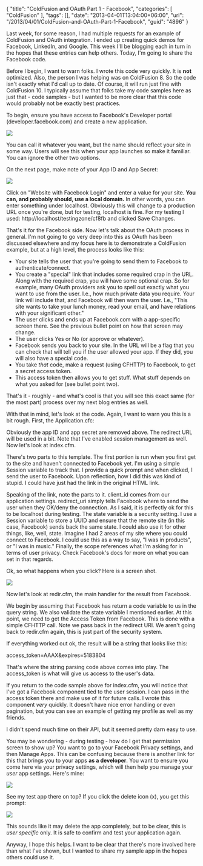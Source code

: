 {
	"title": "ColdFusion and OAuth Part 1 - Facebook",
	"categories": [
		"ColdFusion"
	],
	"tags": [],
	"date": "2013-04-01T13:04:00+06:00",
	"url": "/2013/04/01/ColdFusion-and-OAuth-Part-1-Facebook",
	"guid": "4896"
}

Last week, for some reason, I had multiple requests for an example of ColdFusion and OAuth integration. I ended up creating quick demos for Facebook, LinkedIn, and Google. This week I'll be blogging each in turn in the hopes that these entries can help others. Today, I'm going to share the Facebook code.
<!--more-->
Before I begin, I want to warn folks. I wrote this code very quickly. It is <b>not</b> optimized. Also, the person I was helping was on ColdFusion 8. So the code isn't exactly what I'd call up to date. Of course, it will run just fine with ColdFusion 10. I typically assume that folks take my code samples here as just that - code samples - but I wanted to be more clear that this code would probably not be exactly best practices.

To begin, ensure you have access to Facebook's Developer portal (developer.facebook.com) and create a new application.

<img src="http://static.raymondcamden.com/images/Screen Shot 2013-04-01 at 11.34.18 AM.png" />

You can call it whatever you want, but the name should reflect your site in some way. Users will see this when your app launches so make it familiar. You can ignore the other two options.

On the next page, make note of your App ID and App Secret:

<img src="http://static.raymondcamden.com/images/Screen Shot 2013-04-01 at 11.37.11 AM.png" />

Click on "Website with Facebook Login" and enter a value for your site. <b>You can, and probably should, use a local domain.</b> In other words, you can enter something under localhost. Obviously this will change to a production URL once you're done, but for testing, localhost is fine. For my testing I used: http://localhost/testingzone/cf8fb and clicked Save Changes.

That's it for the Facebook side. Now let's talk about the OAuth process in general. I'm not going to go very deep into this as OAuth has been discussed elsewhere and my focus here is to demonstrate a ColdFusion example, but at a high level, the process looks like this:

<ul>
<li>Your site tells the user that you're going to send them to Facebook to authenticate/connect. 
<li>You create a "special" link that includes some required crap in the URL. Along with the required crap, you will have some optional crap. So for example, many OAuth providers ask you to spell out exactly what you want to use from the user. I.e., how much private data you require. Your link will include that, and Facebook will then warn the user. I.e., "This site wants to take your lunch money, read your email, and have relations with your significant other."
<li>The user clicks and ends up at Facebook.com with a app-specific screen there. See the previous bullet point on how that screen may change.
<li>The user clicks Yes or No (or approve or whatever).
<li>Facebook sends you back to your site. In the URL will be a flag that you can check that will tell you if the user allowed your app. If they did, you will also have a special code.
<li>You take <i>that</i> code, make a request (using CFHTTP) to Facebook, to get a secret access token.
<li>This access token then allows you to get stuff. What stuff depends on what you asked for (see bullet point two). 
</ul>

That's it - roughly - and what's cool is that you will see this exact same (for the most part) process over my next blog entries as well.

With that in mind, let's look at the code. Again, I want to warn you this is a bit rough. First, the Application.cfc:

<script src="https://gist.github.com/cfjedimaster/5286100.js"></script>

Obviously the app ID and app secret are removed above. The redirect URL will be used in a bit. Note that I've enabled session management as well. Now let's look at index.cfm. 

<script src="https://gist.github.com/cfjedimaster/5286116.js"></script>

There's two parts to this template. The first portion is run when you first get to the site and haven't connected to Facebook yet. I'm using a simple Session variable to track that. I provide a quick prompt and when clicked, I send the user to Facebook. Upon reflection, how I did this was kind of stupid. I could have just had the link in the original HTML link. 

Speaking of the link, note the parts to it. client_id comes from our application settings. redirect_uri simply tells Facebook where to send the user when they OK/deny the connection. As I said, it is perfectly ok for this to be localhost during testing. The state variable is a security setting. I use a Session variable to store a UUID and ensure that the remote site (in this case, Facebook) sends back the same state. I could also use it for other things, like, well, state. Imagine I had 2 areas of my site where you could connect to Facebook. I could use this as a way to say, "I was in products", or "I was in music." Finally, the scope references what I'm asking for in terms of user privacy. Check Facebook's docs for more on what you can set in that regards.

Ok, so what happens when you click? Here is a screen shot.
 
<img src="http://static.raymondcamden.com/images/Screen Shot 2013-04-01 at 11.57.38 AM.png" />

Now let's look at redir.cfm, the main handler for the result from Facebook.

<script src="https://gist.github.com/cfjedimaster/5687906.js"></script>

We begin by assuming that Facebook has return a code variable to us in the query string. We also validate the state variable I mentioned earlier. At this point, we need to get the Access Token from Facebook. This is done with a simple CFHTTP call. Note we pass back in the redirect URI. We aren't going back to redir.cfm again, this is just part of the security system. 

If everything worked out ok, the result will be a string that looks like this:

access_token=AAAX&expires=5183804

That's where the string parsing code above comes into play. The access_token is what will give us access to the user's data.

If you return to the code sample above for index.cfm, you will notice that I've got a Facebook component tied to the user session. I can pass in the access token there and make use of it for future calls. I wrote this component <i>very</i> quickly. It doesn't have nice error handling or even pagination, but you can see an example of getting my profile as well as my friends.

<script src="https://gist.github.com/cfjedimaster/5286205.js"></script>

I didn't spend much time on their API, but it seemed pretty darn easy to use. 

You may be wondering - during testing - how do I get that permission screen to show up? You want to go to your Facebook Privacy settings, and then Manage Apps. This can be confusing because there is another link for this that brings you to your apps <b>as a developer</b>. You want to ensure you come here via your privacy settings, which will then help you manage your <i>user</i> app settings. Here's mine:
 
<img src="http://static.raymondcamden.com/images/Screen Shot 2013-04-01 at 12.05.45 PM.png" />

See my test app there on top? If you click the delete icon (x), you get this prompt:

<img src="http://static.raymondcamden.com/images/Screen Shot 2013-04-01 at 12.06.51 PM.png" />

This sounds like it may delete the app completely, but to be clear, this is <i>user specific</i> only. It is safe to confirm and test your application again.

Anyway, I hope this helps. I want to be clear that there's more involved here than what I've shown, but I wanted to share my sample app in the hopes others could use it.